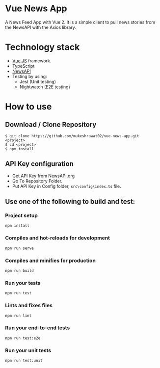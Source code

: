 # Vue News App
A News Feed App with Vue 2. It is a simple client to pull news stories from the NewsAPI with the Axios library.

# Technology stack
- [Vue JS](https://vuejs.org/v2/guide/) framework.
- TypeScript
- [NewsAPI](https://newsapi.org/)
- Testing by using: 
    - Jest (Unit testing)
    - Nightwatch (E2E testing)

# How to use

## Download / Clone Repository
```
$ git clone https://github.com/mukeshrawat02/vue-news-app.git <project>
$ cd <project>
$ npm install
```

## API Key configuration

* Get API Key from NewsAPI.org
* Go To Repository Folder.
* Put API Key in Config folder, ```src\config\index.ts``` file.


## Use one of the following to build and test:

### Project setup
```
npm install
```

### Compiles and hot-reloads for development
```
npm run serve
```

### Compiles and minifies for production
```
npm run build
```

### Run your tests
```
npm run test
```

### Lints and fixes files
```
npm run lint
```

### Run your end-to-end tests
```
npm run test:e2e
```

### Run your unit tests
```
npm run test:unit
```
